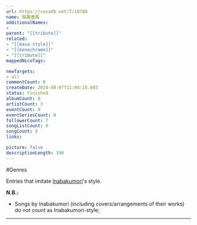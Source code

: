 ```yaml
---
url: https://vocadb.net/T/10788
name: 稲葉曇風
additionalNames: 
- 
parent: "[[tribute]]"
related:
- "[[masa-style]]"
- "[[monochrome]]"
- "[[tribute]]"
mappedNicoTags:

newTargets:
- all
commentCount: 0
createDate: 2024-08-07T11:04:16.603
status: Finished
albumCount: 0
artistCount: 3
eventCount: 0
eventSeriesCount: 0
followerCount: 7
songListCount: 0
songCount: 4
links: 

picture: false
descriptionLength: 190
---
```


#Genres

Entries that imitate [Inabakumori](https://vocadb.net/Ar/46824)'s style.

__N.B.:__
  * Songs by Inabakumori (including covers/arrangements of their works) do not count as Inabakumori-style;

---

